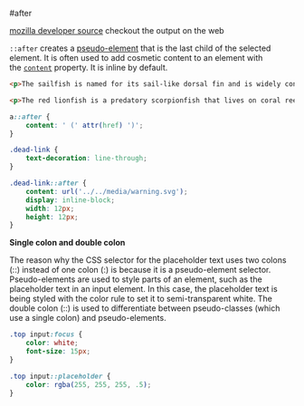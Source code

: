 #after

[mozilla developer source](https://developer.mozilla.org/en-US/docs/Web/CSS/::after)
checkout the output on the web

`::after` creates a [pseudo-element](https://developer.mozilla.org/en-US/docs/Web/CSS/Pseudo-elements) that is the last child of the selected element. It is often used to add cosmetic content to an element with the [`content`](https://developer.mozilla.org/en-US/docs/Web/CSS/content) property. It is inline by default.

```html
<p>The sailfish is named for its sail-like dorsal fin and is widely considered the fastest fish in the ocean. <a href="https://en.wikipedia.org/wiki/Sailfish">You can read more about it here</a>.</p>

<p>The red lionfish is a predatory scorpionfish that lives on coral reefs of the Indo-Pacific Ocean and more recently in the western Atlantic. <a href="" class="dead-link">You can read more about it here</a>.</p>
```

```css
a::after {
    content: ' (' attr(href) ')';
}

.dead-link {
    text-decoration: line-through;
}

.dead-link::after {
    content: url('../../media/warning.svg');
    display: inline-block;
    width: 12px;
    height: 12px;
}
```


**Single colon and double colon**

The reason why the CSS selector for the placeholder text uses two colons (::) instead of one colon (:) is because it is a pseudo-element selector. Pseudo-elements are used to style parts of an element, such as the placeholder text in an input element. In this case, the placeholder text is being styled with the color rule to set it to semi-transparent white. The double colon (::) is used to differentiate between pseudo-classes (which use a single colon) and pseudo-elements.

```css
.top input:focus {
	color: white;
	font-size: 15px;
}

.top input::placeholder {
	color: rgba(255, 255, 255, .5);
}
```

